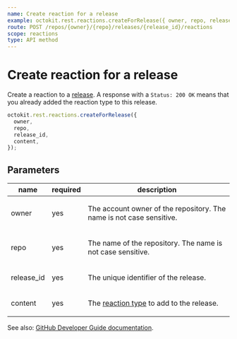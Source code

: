 ```yaml
---
name: Create reaction for a release
example: octokit.rest.reactions.createForRelease({ owner, repo, release_id, content })
route: POST /repos/{owner}/{repo}/releases/{release_id}/reactions
scope: reactions
type: API method
---
```


# Create reaction for a release

Create a reaction to a [release](https://docs.github.com/rest/reference/repos#releases). A response with a `Status: 200 OK` means that you already added the reaction type to this release.

```js
octokit.rest.reactions.createForRelease({
  owner,
  repo,
  release_id,
  content,
});
```

## Parameters

<table>
  <thead>
    <tr>
      <th>name</th>
      <th>required</th>
      <th>description</th>
    </tr>
  </thead>
  <tbody>
    <tr><td>owner</td><td>yes</td><td>

The account owner of the repository. The name is not case sensitive.

</td></tr>
<tr><td>repo</td><td>yes</td><td>

The name of the repository. The name is not case sensitive.

</td></tr>
<tr><td>release_id</td><td>yes</td><td>

The unique identifier of the release.

</td></tr>
<tr><td>content</td><td>yes</td><td>

The [reaction type](https://docs.github.com/rest/reference/reactions#reaction-types) to add to the release.

</td></tr>
  </tbody>
</table>

See also: [GitHub Developer Guide documentation](https://docs.github.com/rest/reference/reactions/#create-reaction-for-a-release).
